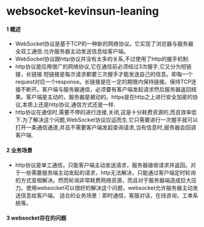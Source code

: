 # websocket-kevinsun-leaning

#### 1 概述  

- WebSocket协议是基于TCP的一种新的网络协议。它实现了浏览器与服务器全双工通信:允许服务器主动发送信息给客户端。 
- WebSocket协议跟http协议并没有太多的关系,不过使用了http的握手机制.
- http协议是应用很广的网络协议,它在通信前必须经过3次握手,它又分为短链接，长链接.短链接是每次请求都要三次握手才能发送自己的信息。即每一个request对应一个response。长链接是在一定的期限内保持链接。保持TCP连接不断开。客户端与服务器通信，必须要有客户端发起请求然后服务器返回结果。客户端是主动的，服务器是被动的。https是在http之上进行安全加密的协议,本质上还是http协议,通信方式还是一样.
- http协议在通信时,需要不停的进行连接,关闭,这是十分耗费资源的,而且效率低下.为了解决这个问题,WebSocket协议应运而生.它只需要进行一次握手就可以打开一条通信通道,并且不需要客户端发起查询请求,当有信息时,服务器会回调客户端.

#### 2 业务场景 

- http协议是单工通信，只能客户端主动发送请求，服务器接收请求并返回。对于一些需要服务端主动发起的请求，http无法解决，只能通过客户端定时轮询的方式变相解决。然而轮询非常耗费网络资源，而且对于服务器端造成巨大压力。使用websocket可以很好的解决这个问题，websocket允许服务器主动发送信息给客户端。 适合的业务场景：即时通信，客服对话，在线咨询，工单系统等。

#### 3 websocket存在的问题      
        
        
